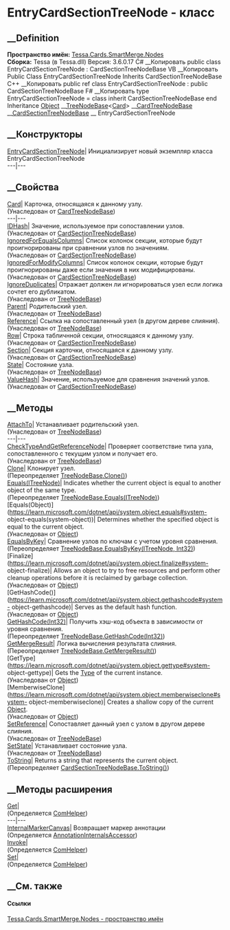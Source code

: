 # EntryCardSectionTreeNode - класс
##  __Definition
 **Пространство имён:**
[Tessa.Cards.SmartMerge.Nodes](N_Tessa_Cards_SmartMerge_Nodes.htm)  
 **Сборка:** Tessa (в Tessa.dll) Версия: 3.6.0.17
C# __Копировать
     public class EntryCardSectionTreeNode : CardSectionTreeNodeBase
VB __Копировать
     Public Class EntryCardSectionTreeNode
    	Inherits CardSectionTreeNodeBase
C++ __Копировать
     public ref class EntryCardSectionTreeNode : public CardSectionTreeNodeBase
F# __Копировать
     type EntryCardSectionTreeNode = 
        class
            inherit CardSectionTreeNodeBase
        end
Inheritance
    [Object](https://learn.microsoft.com/dotnet/api/system.object) __[TreeNodeBase](T_Tessa_SmartMerge_TreeNodeBase_1.htm)<[Card](T_Tessa_Cards_Card.htm)> __[CardTreeNodeBase](T_Tessa_Cards_SmartMerge_Nodes_CardTreeNodeBase.htm) __[CardSectionTreeNodeBase](T_Tessa_Cards_SmartMerge_Nodes_CardSectionTreeNodeBase.htm) __ EntryCardSectionTreeNode
##  __Конструкторы
[EntryCardSectionTreeNode](M_Tessa_Cards_SmartMerge_Nodes_EntryCardSectionTreeNode__ctor.htm)|
Инициализирует новый экземпляр класса EntryCardSectionTreeNode  
---|---  
##  __Свойства
[Card](P_Tessa_Cards_SmartMerge_Nodes_CardTreeNodeBase_Card.htm)|  Карточка,
относящаяся к данному узлу.  
(Унаследован от
[CardTreeNodeBase](T_Tessa_Cards_SmartMerge_Nodes_CardTreeNodeBase.htm))  
---|---  
[IDHash](P_Tessa_Cards_SmartMerge_Nodes_CardSectionTreeNodeBase_IDHash.htm)|
Значение, используемое при сопоставлении узлов.  
(Унаследован от
[CardSectionTreeNodeBase](T_Tessa_Cards_SmartMerge_Nodes_CardSectionTreeNodeBase.htm))  
[IgnoredForEqualsColumns](P_Tessa_Cards_SmartMerge_Nodes_CardSectionTreeNodeBase_IgnoredForEqualsColumns.htm)|
Список колонок секции, которые будут проигнорированы при сравнении узлов по
значениям.  
(Унаследован от
[CardSectionTreeNodeBase](T_Tessa_Cards_SmartMerge_Nodes_CardSectionTreeNodeBase.htm))  
[IgnoredForModifyColumns](P_Tessa_Cards_SmartMerge_Nodes_CardSectionTreeNodeBase_IgnoredForModifyColumns.htm)|
Список колонок секции, которые будут проигнорированы даже если значения в них
модифицированы.  
(Унаследован от
[CardSectionTreeNodeBase](T_Tessa_Cards_SmartMerge_Nodes_CardSectionTreeNodeBase.htm))  
[IgnoreDuplicates](P_Tessa_SmartMerge_TreeNodeBase_1_IgnoreDuplicates.htm)|
Отражает должен ли игнорироваться узел если логика сочтет его дубликатом.  
(Унаследован от [TreeNodeBase<T>](T_Tessa_SmartMerge_TreeNodeBase_1.htm))  
[Parent](P_Tessa_SmartMerge_TreeNodeBase_1_Parent.htm)|  Родительский узел.  
(Унаследован от [TreeNodeBase<T>](T_Tessa_SmartMerge_TreeNodeBase_1.htm))  
[Reference](P_Tessa_SmartMerge_TreeNodeBase_1_Reference.htm)|  Ссылка на
сопоставленный узел (в другом дереве слияния).  
(Унаследован от [TreeNodeBase<T>](T_Tessa_SmartMerge_TreeNodeBase_1.htm))  
[Row](P_Tessa_Cards_SmartMerge_Nodes_CardSectionTreeNodeBase_Row.htm)|  Строка
табличнной секции, относящаяся к данному узлу.  
(Унаследован от
[CardSectionTreeNodeBase](T_Tessa_Cards_SmartMerge_Nodes_CardSectionTreeNodeBase.htm))  
[Section](P_Tessa_Cards_SmartMerge_Nodes_CardSectionTreeNodeBase_Section.htm)|
Секция карточки, относящаяся к данному узлу.  
(Унаследован от
[CardSectionTreeNodeBase](T_Tessa_Cards_SmartMerge_Nodes_CardSectionTreeNodeBase.htm))  
[State](P_Tessa_SmartMerge_TreeNodeBase_1_State.htm)|  Состояние узла.  
(Унаследован от [TreeNodeBase<T>](T_Tessa_SmartMerge_TreeNodeBase_1.htm))  
[ValueHash](P_Tessa_Cards_SmartMerge_Nodes_CardSectionTreeNodeBase_ValueHash.htm)|
Значение, используемое для сравнения значений узлов.  
(Унаследован от
[CardSectionTreeNodeBase](T_Tessa_Cards_SmartMerge_Nodes_CardSectionTreeNodeBase.htm))  
##  __Методы
[AttachTo](M_Tessa_SmartMerge_TreeNodeBase_1_AttachTo.htm)|  Устанавливает
родительский узел.  
(Унаследован от [TreeNodeBase<T>](T_Tessa_SmartMerge_TreeNodeBase_1.htm))  
---|---  
[CheckTypeAndGetReferenceNode<TNode>](M_Tessa_SmartMerge_TreeNodeBase_1_CheckTypeAndGetReferenceNode__1.htm)|
Проверяет соответствие типа узла, сопоставленного с текущим узлом и получает
его.  
(Унаследован от [TreeNodeBase<T>](T_Tessa_SmartMerge_TreeNodeBase_1.htm))  
[Clone](M_Tessa_Cards_SmartMerge_Nodes_EntryCardSectionTreeNode_Clone.htm)|
Клонирует узел.  
(Переопределяет
[TreeNodeBase<T>.Clone()](M_Tessa_SmartMerge_TreeNodeBase_1_Clone.htm))  
[Equals(ITreeNode<Card>)](M_Tessa_Cards_SmartMerge_Nodes_EntryCardSectionTreeNode_Equals.htm)|
Indicates whether the current object is equal to another object of the same
type.  
(Переопределяет
[TreeNodeBase<T>.Equals(ITreeNode<T>)](M_Tessa_SmartMerge_TreeNodeBase_1_Equals.htm))  
[Equals(Object)](https://learn.microsoft.com/dotnet/api/system.object.equals#system-
object-equals\(system-object\))| Determines whether the specified object is
equal to the current object.  
(Унаследован от
[Object](https://learn.microsoft.com/dotnet/api/system.object))  
[EqualsByKey](M_Tessa_Cards_SmartMerge_Nodes_EntryCardSectionTreeNode_EqualsByKey.htm)|
Сравнение узлов по ключам с учетом уровня сравнения.  
(Переопределяет [TreeNodeBase<T>.EqualsByKey(ITreeNode<T>,
Int32)](M_Tessa_SmartMerge_TreeNodeBase_1_EqualsByKey.htm))  
[Finalize](https://learn.microsoft.com/dotnet/api/system.object.finalize#system-
object-finalize)| Allows an object to try to free resources and perform other
cleanup operations before it is reclaimed by garbage collection.  
(Унаследован от
[Object](https://learn.microsoft.com/dotnet/api/system.object))  
[GetHashCode()](https://learn.microsoft.com/dotnet/api/system.object.gethashcode#system-
object-gethashcode)| Serves as the default hash function.  
(Унаследован от
[Object](https://learn.microsoft.com/dotnet/api/system.object))  
[GetHashCode(Int32)](M_Tessa_Cards_SmartMerge_Nodes_EntryCardSectionTreeNode_GetHashCode.htm)|
Получить хэш-код объекта в зависимости от уровня сравнения.  
(Переопределяет
[TreeNodeBase<T>.GetHashCode(Int32)](M_Tessa_SmartMerge_TreeNodeBase_1_GetHashCode.htm))  
[GetMergeResult](M_Tessa_Cards_SmartMerge_Nodes_EntryCardSectionTreeNode_GetMergeResult.htm)|
Логика вычисления результата слияния.  
(Переопределяет
[TreeNodeBase<T>.GetMergeResult()](M_Tessa_SmartMerge_TreeNodeBase_1_GetMergeResult.htm))  
[GetType](https://learn.microsoft.com/dotnet/api/system.object.gettype#system-
object-gettype)| Gets the
[Type](https://learn.microsoft.com/dotnet/api/system.type) of the current
instance.  
(Унаследован от
[Object](https://learn.microsoft.com/dotnet/api/system.object))  
[MemberwiseClone](https://learn.microsoft.com/dotnet/api/system.object.memberwiseclone#system-
object-memberwiseclone)| Creates a shallow copy of the current
[Object](https://learn.microsoft.com/dotnet/api/system.object).  
(Унаследован от
[Object](https://learn.microsoft.com/dotnet/api/system.object))  
[SetReference](M_Tessa_SmartMerge_TreeNodeBase_1_SetReference.htm)|
Сопоставляет данный узел с узлом в другом дереве слияния.  
(Унаследован от [TreeNodeBase<T>](T_Tessa_SmartMerge_TreeNodeBase_1.htm))  
[SetState](M_Tessa_SmartMerge_TreeNodeBase_1_SetState.htm)|  Устанавливает
состояние узла.  
(Унаследован от [TreeNodeBase<T>](T_Tessa_SmartMerge_TreeNodeBase_1.htm))  
[ToString](M_Tessa_Cards_SmartMerge_Nodes_EntryCardSectionTreeNode_ToString.htm)|
Returns a string that represents the current object.  
(Переопределяет
[CardSectionTreeNodeBase.ToString()](M_Tessa_Cards_SmartMerge_Nodes_CardSectionTreeNodeBase_ToString.htm))  
##  __Методы расширения
[Get](M_Tessa_Extensions_Default_Client_EDS_ComHelper_Get.htm)|  
(Определяется
[ComHelper](T_Tessa_Extensions_Default_Client_EDS_ComHelper.htm))  
---|---  
[InternalMarkerCanvas](M_Tessa_UI_Views_Charting_Annotations_AnnotationInternalsAccessor_InternalMarkerCanvas.htm)|
Возвращает маркер аннотации  
(Определяется
[AnnotationInternalsAccessor](T_Tessa_UI_Views_Charting_Annotations_AnnotationInternalsAccessor.htm))  
[Invoke](M_Tessa_Extensions_Default_Client_EDS_ComHelper_Invoke.htm)|  
(Определяется
[ComHelper](T_Tessa_Extensions_Default_Client_EDS_ComHelper.htm))  
[Set](M_Tessa_Extensions_Default_Client_EDS_ComHelper_Set.htm)|  
(Определяется
[ComHelper](T_Tessa_Extensions_Default_Client_EDS_ComHelper.htm))  
##  __См. также
#### Ссылки
[Tessa.Cards.SmartMerge.Nodes - пространство
имён](N_Tessa_Cards_SmartMerge_Nodes.htm)
